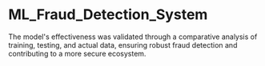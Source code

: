 # ML_Fraud_Detection_System
The model's effectiveness was validated through a comparative analysis of training, testing, and actual data, ensuring robust fraud detection and contributing to a more secure ecosystem.
